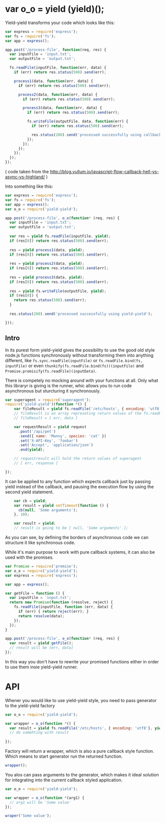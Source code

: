# var o_o = yield (yield)();

Yield-yield transforms your code which looks like this:

```javascript
var express = require('express');  
var fs = require('fs');  
var app = express();

app.post('/process-file', function(req, res) {  
  var inputFile = 'input.txt';
  var outputFile = 'output.txt';

  fs.readFile(inputFile, function(err, data) {
    if (err) return res.status(500).send(err);

    process1(data, function(err, data) {
      if (err) return res.status(500).send(err);

      process2(data, function(err, data) {
        if (err) return res.status(500).send(err);

        process3(data, function(err, data) {
          if (err) return res.status(500).send(err);

          fs.writeFile(outputFile, data, function(err) {
            if (err) return res.status(500).send(err);

            res.status(200).send('processed successfully using callback hell');
          });
        });
      });
    });
  });
});
```
( code taken from the http://blog.vullum.io/javascript-flow-callback-hell-vs-async-vs-highland/ )

Into something like this:

```javascript
var express = require('express');  
var fs = require('fs');  
var app = express();
var o_o = require('yield-yield');

app.post('/process-file', o_o(function* (req, res) {  
  var inputFile = 'input.txt';
  var outputFile = 'output.txt';
  
  var res = yield fs.readFile(inputFile, yield);
  if (res[0]) return res.status(500).send(err);
  
  res = yield process1(data, yield);
  if (res[0]) return res.status(500).send(err);
  
  res = yield process2(data, yield);
  if (res[0]) return res.status(500).send(err);
  
  res = yield process3(data, yield);
  if (res[0]) return res.status(500).send(err);
  
  res = yield fs.writeFile(outputFile, yield);
  if (res[0]) {
    return res.status(500).send(err); 
  }
  
  res.status(200).send('processed successfully using yield-yield');

}));
```

## Intro

In its purest form yield-yield gives the possibility to use the good old style node.js functions synchronously without transforming them into anything different, like `fs.sync.readFile(inputFile)` or `fs.readFile.bind(fs, inputFile)` or even `thunkify(fs.readFile.bind(fs))(inputFile)` and `Promise.promisify(fs.readFile)(inputData)`.

There is competely no mocking around with your functions at all. Only what this libraryr is giving is the runner, whic allows you to run code asynchronous but sturcturing it synchronously.


```javascript
var superagent = require('superagent');
require('yield-yield')(function *() {
    var fileResult = yield fs.readFile('/etc/hosts', { encoding: 'utf8'}, yield);
    // fileResult is an array represeting return values of the fs.readFile, 
    // fileResult = [ err, data ]

    var requestResult = yield request
      .post('/api/pet')
      .send({ name: 'Manny', species: 'cat' })
      .set('X-API-Key', 'foobar')
      .set('Accept', 'application/json')
      .end(yield);

    // requestresult will hold the return values of superagent
    // [ err, response ]

});
```

It can be applied to any function which expects callback just by passing yield
instead of the callback, and pausing the execution flow by using the second yield statement. 

```javascript
    var cb = yield;
    var result = yield setTimeout(function () {
      cb(null, 'Some arguments');
    }, 10);

    var result = yield;
    // result is going to be [ null, 'Some arguments' ];
```

As you can see, by defining the borders of asynchronous code we can structure it like synchronous code.

While it's main purpose to work with pure callback systems, it can also be used with the promises.

```javascript
var Promise = require('promise');
var o_o = require('yield-yield');
var express = require('express');

var app = express();

var getFile = function () {
  var inputFile = 'input.txt';
  return new Promise(function (resolve, reject) {
    fs.readFile(inputFile, function (err, data) {
      if (err) { return reject(err); }
      return resolve(data);
    });
  });
}

app.post('/process-file', o_o(function* (req, res) {
  var result = yield getFile();
  // result will be [err, data]
});
```

In this way you don't have to rewrite your promised functions either in order to use them insie yield-yield runner.

# API

Whener you would like to use yield-yield style, you need to pass generator to the yield-yield factory  

```javascript
var o_o = require('yield-yield');

var wrapper = o_o(function *() {
  var result = yield fs.readFile('/etc/hosts', { encoding: 'utf8'}, yield);
  // do somehting with result
  
});

```

Factory will return a wrapper, which is also a pure callback style function.
Which means to start generator run the returned function.

```javascript
wrapper();
```

You alos can pass arguments to the generator, which makes it ideal solution for integrating into the current callback styled application.

```javascript
var o_o = require('yield-yield');

var wrapper = o_o(function *(arg1) {
  // arg1 will be 'Some value'
});

wraper('Some value');
```

